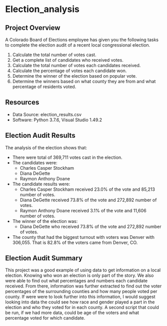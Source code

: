 # Election_analysis

## Project Overview
A Colorado Board of Elections employee has given you the following tasks to complete the election audit of a recent local congressional election.

1. Calculate the total number of votes cast.
2. Get a complete list of candidates who received votes.
3. Calculate the total number of votes each candidates received.
4. Calculate the percentage of votes each candidate won.
5. Determine the winner of the election based on popular vote.
6. Determine the winners based on what county they are from and what percentage of residents voted.

## Resources 
- Data Source: election_results.csv
- Software: Python 3.7.6, Visual Studio 1.49.2

## Election Audit Results
The analysis of the election shows that:
- There were total of 369,711 votes cast in the election.
- The candidates were:
    - Charles Casper Stockham
    - Diana DeGette
    - Raymon Anthony Doane
- The candidate results were:
    - Charles Casper Stockham received 23.0% of the vote and 85,213 number of votes.
    - Diana DeGette received 73.8% of the vote and 272,892 number of votes.
    - Raymon Anthony Doane received 3.1% of the vote and 11,606 number of votes.
- The winner of the election was:
    - Diana DeGette who received 73.8% of the vote and 272,892 number of votes.
- The county that had the biggest turnout with voters was Denver with 306,055. That is 82.8% of the voters came from Denver, CO. 
    
## Election Audit Summary
This project was a good example of using data to get information on a local election. Knowing who won an election is only part of the story. We also were able to find out what percentages and numbers each candidate received. From there, information was further extracted to find out the voter percentages of the surrounding counties and how many people voted per county. If were were to look further into this information, I would suggest looking into data the could see how race and gender played a part in the election and who they voted for in each county. A second script that could be run, if we had more data, could be age of the voters and what percentage voted for which candidate. 


